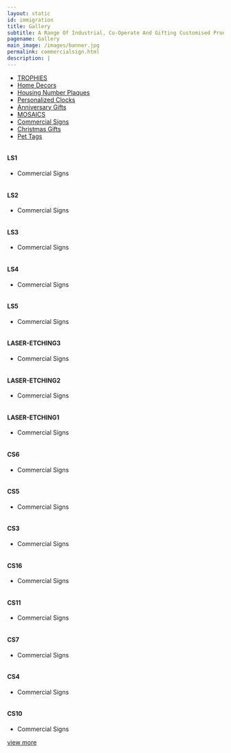 ```yaml
---
layout: static
id: immigration
title: Gallery
subtitle: A Range Of Industrial, Co-Operate And Gifting Customised Products
pagename: Gallery
main_image: /images/banner.jpg
permalink: commercialsign.html
description: |
---
```

<div class="wpsuptr-standard-row">
   <div class="container">
      <div class="portfolio-content">
         <div class="portfolio-filter-wrap text-center">
            <ul class="filter_tag">
               <li><a href="trophies.html" >TROPHIES</a></li>
               <li ><a href="/homedecors.html" >Home Decors</a></li>
               <li><a href="/housing-number-plaques.html" >Housing Number Plaques</a></li>
               <li><a href="/personalized-clocks.html" >Personalized Clocks</a></li>
               <li><a href="/anniversary.html" >Anniversary Gifts</a></li>
               <li><a href="/mosaics.html" >MOSAICS</a></li>
               <li class="active"><a href="/commercialsign.html" >Commercial Signs</a></li>
               <li><a href="/christmasgift.html" >Christmas Gifts</a></li>
               <li><a href="/pettags.html" >Pet Tags</a></li>
            </ul>
         </div>
         <div
            class="portfolio portfolio-gutter portfolio-style-2 portfolio-masonry portfolio-not-full portfolio-4-column wrap-div">
             <div class="portfolio-item commercialsign">
               <div class="portfolio-item-content">
                  <div class="item-thumbnail">
                     <a class="example-image-link"  >
                     <img class="example-image" src="images/portfolio/fwdcategories/COMMERCIAL SIGNS/LS1.jpg" alt=""/>
                     </a>
                     <a href="images/portfolio/fwdcategories/COMMERCIAL SIGNS/LS1.jpg"  data-lightbox="example-set" data-title="" class="button" data-motafobox="roadtrip"><i class="ti-zoom-in"></i></a>
                  </div>
                  <div class="portfolio-description">
                     <h4>LS1</h4>
                     <ul class="portfolio-category">
                        <li>Commercial Signs</li>
                     </ul>
                  </div>
               </div>
            </div>
             <div class="portfolio-item commercialsign">
               <div class="portfolio-item-content">
                  <div class="item-thumbnail">
                     <a class="example-image-link"  >
                     <img class="example-image" src="images/portfolio/fwdcategories/COMMERCIAL SIGNS/LS2.jpg" alt=""/>
                     </a>
                     <a href="images/portfolio/fwdcategories/COMMERCIAL SIGNS/LS2.jpg"  data-lightbox="example-set" data-title="" class="button" data-motafobox="roadtrip"><i class="ti-zoom-in"></i></a>
                  </div>
                  <div class="portfolio-description">
                     <h4>LS2</h4>
                     <ul class="portfolio-category">
                        <li>Commercial Signs</li>
                     </ul>
                  </div>
               </div>
            </div>
             <div class="portfolio-item commercialsign">
               <div class="portfolio-item-content">
                  <div class="item-thumbnail">
                     <a class="example-image-link"  >
                     <img class="example-image" src="images/portfolio/fwdcategories/COMMERCIAL SIGNS/LS3.jpg" alt=""/>
                     </a>
                     <a href="images/portfolio/fwdcategories/COMMERCIAL SIGNS/LS3.jpg"  data-lightbox="example-set" data-title="" class="button" data-motafobox="roadtrip"><i class="ti-zoom-in"></i></a>
                  </div>
                  <div class="portfolio-description">
                     <h4>LS3</h4>
                     <ul class="portfolio-category">
                        <li>Commercial Signs</li>
                     </ul>
                  </div>
               </div>
            </div>
             <div class="portfolio-item commercialsign">
               <div class="portfolio-item-content">
                  <div class="item-thumbnail">
                     <a class="example-image-link"  >
                     <img class="example-image" src="images/portfolio/fwdcategories/COMMERCIAL SIGNS/LS4.png" alt=""/>
                     </a>
                     <a href="images/portfolio/fwdcategories/COMMERCIAL SIGNS/LS4.png"  data-lightbox="example-set" data-title="" class="button" data-motafobox="roadtrip"><i class="ti-zoom-in"></i></a>
                  </div>
                  <div class="portfolio-description">
                     <h4>LS4</h4>
                     <ul class="portfolio-category">
                        <li>Commercial Signs</li>
                     </ul>
                  </div>
               </div>
            </div>
             <div class="portfolio-item commercialsign">
               <div class="portfolio-item-content">
                  <div class="item-thumbnail">
                     <a class="example-image-link"  >
                     <img class="example-image" src="images/portfolio/fwdcategories/COMMERCIAL SIGNS/LS5.jpg" alt=""/>
                     </a>
                     <a href="images/portfolio/fwdcategories/COMMERCIAL SIGNS/LS5.jpg"  data-lightbox="example-set" data-title="" class="button" data-motafobox="roadtrip"><i class="ti-zoom-in"></i></a>
                  </div>
                  <div class="portfolio-description">
                     <h4>LS5</h4>
                     <ul class="portfolio-category">
                        <li>Commercial Signs</li>
                     </ul>
                  </div>
               </div>
            </div>
            <div class="portfolio-item commercialsign">
               <div class="portfolio-item-content">
                  <div class="item-thumbnail">
                     <a class="example-image-link"  >
                     <img class="example-image" src="images/portfolio/fwdcategories/COMMERCIAL SIGNS/LASER-ETCHING3.jpg" alt=""/>
                     </a>
                     <a href="images/portfolio/fwdcategories/COMMERCIAL SIGNS/LASER-ETCHING3.jpg"  data-lightbox="example-set" data-title="" class="button" data-motafobox="roadtrip"><i class="ti-zoom-in"></i></a>
                  </div>
                  <div class="portfolio-description">
                     <h4>LASER-ETCHING3</h4>
                     <ul class="portfolio-category">
                        <li>Commercial Signs</li>
                     </ul>
                  </div>
               </div>
            </div>
            <div class="portfolio-item commercialsign">
               <div class="portfolio-item-content">
                  <div class="item-thumbnail">
                     <a class="example-image-link"  >
                     <img class="example-image" src="images/portfolio/fwdcategories/COMMERCIAL SIGNS/LASER-ETCHING2.jpg" alt=""/>
                     </a>
                     <a href="images/portfolio/fwdcategories/COMMERCIAL SIGNS/LASER-ETCHING2.jpg"  data-lightbox="example-set" data-title="" class="button" data-motafobox="roadtrip"><i class="ti-zoom-in"></i></a>
                  </div>
                  <div class="portfolio-description">
                     <h4>LASER-ETCHING2</h4>
                     <ul class="portfolio-category">
                        <li>Commercial Signs</li>
                     </ul>
                  </div>
               </div>
            </div>
            <div class="portfolio-item commercialsign">
               <div class="portfolio-item-content">
                  <div class="item-thumbnail">
                     <a class="example-image-link"  >
                     <img class="example-image" src="images/portfolio/fwdcategories/COMMERCIAL SIGNS/LASER-ETCHING1.jpg" alt=""/>
                     </a>
                     <a href="images/portfolio/fwdcategories/COMMERCIAL SIGNS/LASER-ETCHING1.jpg"  data-lightbox="example-set" data-title="" class="button" data-motafobox="roadtrip"><i class="ti-zoom-in"></i></a>
                  </div>
                  <div class="portfolio-description">
                     <h4>LASER-ETCHING1</h4>
                     <ul class="portfolio-category">
                        <li>Commercial Signs</li>
                     </ul>
                  </div>
               </div>
            </div>
            <div class="portfolio-item commercialsign">
               <div class="portfolio-item-content">
                  <div class="item-thumbnail">
                     <a class="example-image-link"  >
                     <img class="example-image" src="images/portfolio/fwdcategories/COMMERCIAL SIGNS/small/CS6.jpg" alt=""/>
                     </a>
                     <a href="images/portfolio/fwdcategories/COMMERCIAL SIGNS/CS6.jpg"  data-lightbox="example-set" data-title="" class="button" data-motafobox="roadtrip"><i class="ti-zoom-in"></i></a>
                  </div>
                  <div class="portfolio-description">
                     <h4>CS6</h4>
                     <ul class="portfolio-category">
                        <li>Commercial Signs</li>
                     </ul>
                  </div>
               </div>
            </div>
            <div class="portfolio-item commercialsign">
               <div class="portfolio-item-content">
                  <div class="item-thumbnail">
                     <a class="example-image-link"  >
                     <img class="example-image" src="images/portfolio/fwdcategories/COMMERCIAL SIGNS/small/CS5.jpg" alt=""/>
                     </a>
                     <a href="images/portfolio/fwdcategories/COMMERCIAL SIGNS/CS5.jpg"  data-lightbox="example-set" data-title="" class="button" data-motafobox="roadtrip"><i class="ti-zoom-in"></i></a>
                  </div>
                  <div class="portfolio-description">
                     <h4>CS5</h4>
                     <ul class="portfolio-category">
                        <li>Commercial Signs</li>
                     </ul>
                  </div>
               </div>
            </div>
            <div class="portfolio-item commercialsign">
               <div class="portfolio-item-content">
                  <div class="item-thumbnail">
                     <a class="example-image-link"  >
                     <img class="example-image" src="images/portfolio/fwdcategories/COMMERCIAL SIGNS/small/CS3.jpg" alt=""/>
                     </a>
                     <a href="images/portfolio/fwdcategories/COMMERCIAL SIGNS/CS3.jpg"  data-lightbox="example-set" data-title="" class="button" data-motafobox="roadtrip"><i class="ti-zoom-in"></i></a>
                  </div>
                  <div class="portfolio-description">
                     <h4>CS3</h4>
                     <ul class="portfolio-category">
                        <li>Commercial Signs</li>
                     </ul>
                  </div>
               </div>
            </div>
            <div class="portfolio-item commercialsign">
               <div class="portfolio-item-content">
                  <div class="item-thumbnail">
                     <a class="example-image-link"  >
                     <img class="example-image" src="images/portfolio/fwdcategories/COMMERCIAL SIGNS/small/CS16.jpg" alt=""/>
                     </a>
                     <a href="images/portfolio/fwdcategories/COMMERCIAL SIGNS/CS16.jpg"  data-lightbox="example-set" data-title="" class="button" data-motafobox="roadtrip"><i class="ti-zoom-in"></i></a>
                  </div>
                  <div class="portfolio-description">
                     <h4>CS16</h4>
                     <ul class="portfolio-category">
                        <li>Commercial Signs</li>
                     </ul>
                  </div>
               </div>
            </div>
            <div class="portfolio-item commercialsign hidden">
               <div class="portfolio-item-content">
                  <div class="item-thumbnail">
                     <a class="example-image-link"  >
                     <img class="example-image" src="images/portfolio/fwdcategories/COMMERCIAL SIGNS/small/CS11.jpg" alt=""/>
                     </a>
                     <a href="images/portfolio/fwdcategories/COMMERCIAL SIGNS/CS11.jpg"  data-lightbox="example-set" data-title="" class="button" data-motafobox="roadtrip"><i class="ti-zoom-in"></i></a>
                  </div>
                  <div class="portfolio-description">
                     <h4>CS11</h4>
                     <ul class="portfolio-category">
                        <li>Commercial Signs</li>
                     </ul>
                  </div>
               </div>
            </div>
            <div class="portfolio-item commercialsign hidden">
               <div class="portfolio-item-content">
                  <div class="item-thumbnail">
                     <a class="example-image-link"  >
                     <img class="example-image" src="images/portfolio/fwdcategories/COMMERCIAL SIGNS/small/CS7.jpg" alt=""/>
                     </a>
                     <a href="images/portfolio/fwdcategories/COMMERCIAL SIGNS/CS7.jpg"  data-lightbox="example-set" data-title="" class="button" data-motafobox="roadtrip"><i class="ti-zoom-in"></i></a>
                  </div>
                  <div class="portfolio-description">
                     <h4>CS7</h4>
                     <ul class="portfolio-category">
                        <li>Commercial Signs</li>
                     </ul>
                  </div>
               </div>
            </div>
            <div class="portfolio-item commercialsign hidden">
               <div class="portfolio-item-content">
                  <div class="item-thumbnail">
                     <a class="example-image-link"  >
                     <img class="example-image" src="images/portfolio/fwdcategories/COMMERCIAL SIGNS/small/CS4.jpg" alt=""/>
                     </a>
                     <a href="images/portfolio/fwdcategories/COMMERCIAL SIGNS/CS4.jpg"  data-lightbox="example-set" data-title="" class="button" data-motafobox="roadtrip"><i class="ti-zoom-in"></i></a>
                  </div>
                  <div class="portfolio-description">
                     <h4>CS4</h4>
                     <ul class="portfolio-category">
                        <li>Commercial Signs</li>
                     </ul>
                  </div>
               </div>
            </div>
            <div class="portfolio-item commercialsign hidden">
               <div class="portfolio-item-content">
                  <div class="item-thumbnail">
                     <a class="example-image-link"  >
                     <img class="example-image" src="images/portfolio/fwdcategories/COMMERCIAL SIGNS/small/CS10.jpg" alt=""/>
                     </a>
                     <a href="images/portfolio/fwdcategories/COMMERCIAL SIGNS/CS10.jpg"  data-lightbox="example-set" data-title="" class="button" data-motafobox="roadtrip"><i class="ti-zoom-in"></i></a>
                  </div>
                  <div class="portfolio-description">
                     <h4>CS10</h4>
                     <ul class="portfolio-category">
                        <li>Commercial Signs</li>
                     </ul>
                  </div>
               </div>
            </div>
         </div>
         <div class="pagination-area">
            <div class="load-more text-center">
               <a class="button lode-more" href="#">view more<i class="ti-reload"></i></a>
            </div>
         </div>
      </div>
   </div>
</div>